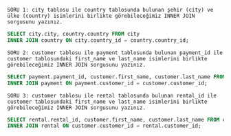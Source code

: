 `SORU 1: city tablosu ile country tablosunda bulunan şehir (city) ve ülke (country) isimlerini birlikte görebileceğimiz INNER JOIN sorgusunu yazınız.`
```SQL
SELECT city.city, country.country FROM city
INNER JOIN country ON city.country_id = country.country_id;
```

`SORU 2: customer tablosu ile payment tablosunda bulunan payment_id ile customer tablosundaki first_name ve last_name isimlerini birlikte görebileceğimiz INNER JOIN sorgusunu yazınız.`
```SQL
SELECT payment.payment_id, customer.first_name, customer.last_name FROM customer
INNER JOIN payment ON payment.customer_id = customer.customer_id;
```

`SORU 3: customer tablosu ile rental tablosunda bulunan rental_id ile customer tablosundaki first_name ve last_name isimlerini birlikte görebileceğimiz INNER JOIN sorgusunu yazınız.`
```SQL
SELECT rental.rental_id, customer.first_name, customer.last_name FROM customer
INNER JOIN rental ON customer.customer_id = rental.customer_id;
```
